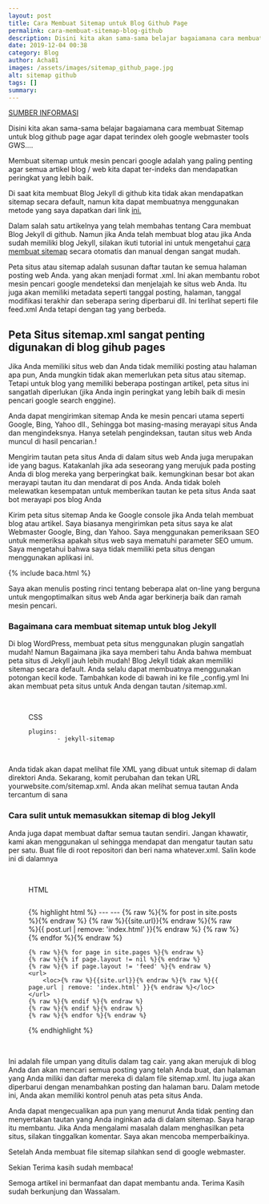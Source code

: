```yaml
---
layout: post
title: Cara Membuat Sitemap untuk Blog Github Page
permalink: cara-membuat-sitemap-blog-github
description: Disini kita akan sama-sama belajar bagaiamana cara membuat Sitemap untuk blog github page agar dapat terindex oleh google webmaster tools GWS....
date: 2019-12-04 00:38
category: Blog
author: Acha81
images: /assets/images/sitemap_github_page.jpg
alt: sitemap github
tags: []
summary: 
---
```

[SUMBER INFORMASI](https://blog.webjeda.com/jekyll-sitemap)

Disini kita akan sama-sama belajar bagaiamana cara membuat Sitemap untuk blog github page agar dapat terindex oleh google webmaster tools GWS....

Membuat sitemap untuk mesin pencari google adalah yang paling penting agar semua artikel blog / web kita dapat ter-indeks dan mendapatkan peringkat yang lebih baik.

Di saat kita membuat Blog Jekyll di github kita tidak akan mendapatkan sitemap secara default, namun kita dapat membuatnya menggunakan metode yang saya dapatkan dari link [ini.](https://blog.webjeda.com/jekyll-sitemap)

Dalam salah satu artikelnya yang telah membahas tentang Cara membuat Blog Jekyll di github. Namun jika Anda telah membuat blog atau jika Anda sudah memiliki blog Jekyll, silakan ikuti tutorial ini untuk mengetahui [cara membuat sitemap](cara-membuat-sitemap-blog-github.html) secara otomatis dan manual dengan sangat mudah.

Peta situs atau sitemap adalah susunan daftar tautan ke semua halaman posting web Anda. yang akan menjadi format .xml. Ini akan membantu robot mesin pencari google mendeteksi dan menjelajah ke situs web Anda. Itu juga akan memiliki metadata seperti tanggal posting, halaman, tanggal modifikasi terakhir dan seberapa sering diperbarui dll. Ini terlihat seperti file feed.xml Anda tetapi dengan tag yang berbeda.

## Peta Situs sitemap.xml sangat penting digunakan di blog  gihub pages

Jika Anda memiliki situs web dan Anda tidak memiliki posting atau halaman apa pun, Anda mungkin tidak akan memerlukan peta situs atau sitemap. Tetapi untuk blog yang memiliki beberapa postingan artikel, peta situs ini sangatlah diperlukan (jika Anda ingin peringkat yang lebih baik di mesin pencari google search enggine).

Anda dapat mengirimkan sitemap Anda ke mesin pencari utama seperti Google, Bing, Yahoo dll., Sehingga bot masing-masing merayapi situs Anda dan mengindeksnya. Hanya setelah pengindeksan, tautan situs web Anda muncul di hasil pencarian.!

Mengirim tautan peta situs Anda di dalam situs web Anda juga merupakan ide yang bagus. Katakanlah jika ada seseorang yang merujuk pada posting Anda di blog mereka yang berperingkat baik. kemungkinan besar bot akan merayapi tautan itu dan mendarat di pos Anda. Anda tidak boleh melewatkan kesempatan untuk memberikan tautan ke peta situs Anda saat bot merayapi pos blog Anda

Kirim peta situs sitemap Anda ke Google console jika Anda telah membuat blog atau artikel. Saya biasanya mengirimkan peta situs saya ke alat Webmaster Google, Bing, dan Yahoo. Saya menggunakan pemeriksaan SEO untuk memeriksa apakah situs web saya mematuhi parameter SEO umum. Saya mengetahui bahwa saya tidak memiliki peta situs dengan menggunakan aplikasi ini.

{% include baca.html %}

Saya akan menulis posting rinci tentang beberapa alat on-line yang berguna untuk mengoptimalkan situs web Anda agar berkinerja baik dan ramah mesin pencari.

### Bagaimana cara membuat sitemap untuk blog Jekyll

Di blog WordPress, membuat peta situs menggunakan plugin sangatlah mudah! Namun Bagaimana jika saya memberi tahu Anda bahwa membuat peta situs di Jekyll jauh lebih mudah! Blog Jekyll tidak akan memiliki sitemap secara default. Anda selalu dapat membuatnya menggunakan potongan kecil kode. Tambahkan kode di bawah ini ke file _config.yml Ini akan membuat peta situs untuk Anda dengan tautan /sitemap.xml.

<br>
<figure class="highlight">
    <span class="code-pil">
        <i aria-hidden="true" class="fa fa-code font-weight-bold"></i>
        CSS</span>
    <pre><code class="language-css" data-lang="css"><span class="nt">plugins</span><span class="o">:</span>
        <span class="nt">-</span> <span class="nt">jekyll-sitemap</span></code></pre>
</figure><br>

Anda tidak akan dapat melihat file XML yang dibuat untuk sitemap di dalam direktori Anda. Sekarang, komit perubahan dan tekan URL yourwebsite.com/sitemap.xml. Anda akan melihat semua tautan Anda tercantum di sana

### Cara sulit untuk memasukkan sitemap di blog Jekyll

Anda juga dapat membuat daftar semua tautan sendiri. Jangan khawatir, kami akan menggunakan ul sehingga mendapat dan mengatur tautan satu per satu. Buat file di root repositori dan beri nama whatever.xml. Salin kode ini di dalamnya

<br>
<figure class="highlight"><span class="code-pil"><i class="fa fa-code font-weight-bold"
    aria-hidden="true"></i>
HTML</span>
<pre><code class="language-html" data-lang="html"></code></pre>
{% highlight html %}
---
---
<?xml version="1.0" encoding="UTF-8"?>
<urlset xmlns="http://www.sitemaps.org/schemas/sitemap/0.9">
    {% raw %}{% for post in site.posts %}{% endraw %}
    <url>
        <loc>{% raw %}{{site.url}}{% endraw %}{% raw %}{{ post.url | remove: 'index.html' }}{% endraw %}</loc>
    </url>
    {% raw %}{% endfor %}{% endraw %}

    {% raw %}{% for page in site.pages %}{% endraw %}
    {% raw %}{% if page.layout != nil %}{% endraw %}
    {% raw %}{% if page.layout != 'feed' %}{% endraw %}
    <url>
        <loc>{% raw %}{{site.url}}{% endraw %}{% raw %}{{ page.url | remove: 'index.html' }}{% endraw %}</loc>
    </url>
    {% raw %}{% endif %}{% endraw %}
    {% raw %}{% endif %}{% endraw %}
    {% raw %}{% endfor %}{% endraw %}
</urlset>
{% endhighlight %}
</figure>
<br>

Ini adalah file umpan yang ditulis dalam tag cair. yang akan merujuk di blog Anda dan akan mencari semua posting yang telah Anda buat, dan halaman yang Anda miliki dan daftar mereka di dalam file sitemap.xml. Itu juga akan diperbarui dengan menambahkan posting dan halaman baru. Dalam metode ini, Anda akan memiliki kontrol penuh atas peta situs Anda.

Anda dapat mengecualikan apa pun yang menurut Anda tidak penting dan menyertakan tautan yang Anda inginkan ada di dalam sitemap. Saya harap itu membantu. Jika Anda mengalami masalah dalam menghasilkan peta situs, silakan tinggalkan komentar. Saya akan mencoba memperbaikinya.

Setelah Anda membuat file sitemap silahkan send di google webmaster.

Sekian Terima kasih sudah membaca!

Semoga artikel ini bermanfaat dan dapat membantu anda.
Terima Kasih sudah berkunjung dan Wassalam.

